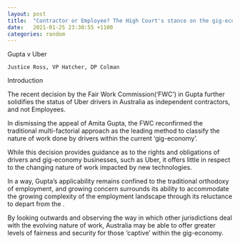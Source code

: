 ```yaml
---
layout: post
title:  "Contractor or Employee? The High Court's stance on the gig-economy: Amita Gupta v Portier Pacific Pty Ltd; Uber Australia Pty/Ltd (Uber Eats) [2020] FWCFB 1698"
date:   2021-01-25 23:30:55 +1100
categories: random
---
```


Gupta v Uber

    Justice Ross, VP Hatcher, DP Colman

Introduction

The recent decision by the Fair Work Commission(‘FWC’) in Gupta further solidifies the status of Uber drivers in Australia as independent contractors, and not Employees.

In dismissing the appeal of Amita Gupta, the FWC reconfirmed the traditional multi-factorial approach as the leading method to classify the nature of work done by drivers within the current ‘gig-economy’.  

While this decision provides guidance as to the rights and obligations of drivers and gig-economy businesses, such as Uber, it offers little in respect to the changing nature of work impacted by new technologies. 

In a way, Gupta’s applicability remains confined to the traditional orthodoxy of employment, and growing concern surrounds its ability to accommodate the growing complexity of the employment landscape through its reluctance to depart from the . 

By looking outwards and observing the way in which other jurisdictions deal with the evolving nature of work, Australia may be able to offer greater levels of fairness and security for those ‘captive’ within the gig-economy. 
